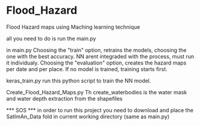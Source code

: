 # Flood_Hazard
Flood Hazard maps using Maching learning technique

all you need to do is run the main.py

in main.py
Choosing the "train" option, retrains the models, choosing the one with the best accuracy. NN arent integraded with the process, must run it individualy. 
Choosing the "evaluation" option, creates the hazard maps per date and per place. If no model is trained, training starts first.

keras_train.py
run this python script to train the NN model.

Create_Flood_Hazard_Maps.py
Th create_waterbodies is the water mask and water depth extraction from the shapefiles

*** SOS ***
in order to run this project you need to download and place the SatImAn_Data fold in current working directory (same as main.py)
